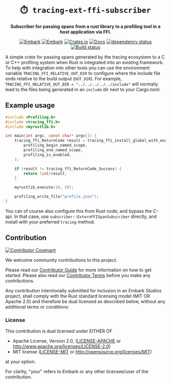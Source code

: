 <!-- Allow this file to not have a first line heading -->
<!-- markdownlint-disable-file MD041 -->

<!-- inline html -->
<!-- markdownlint-disable-file MD033 -->

<div align="center">

# `⏱️ tracing-ext-ffi-subscriber`

**Subscriber for passing spans from a rust library to a profiling tool in a host application via FFI.**

<!--- FIXME: Update crate, repo and CI workflow names here! Remove any that are not relevant --->

[![Embark](https://img.shields.io/badge/embark-open%20source-blueviolet.svg)](https://embark.dev)
[![Embark](https://img.shields.io/badge/discord-ark-%237289da.svg?logo=discord)](https://discord.gg/dAuKfZS)
[![Crates.io](https://img.shields.io/crates/v/tracing-ext-ffi-subscriber.svg)](https://crates.io/crates/tracing-ext-ffi-subscriber)
[![Docs](https://docs.rs/tracing-ext-ffi-subscriber/badge.svg)](https://docs.rs/tracing-ext-ffi-subscriber)
[![dependency status](https://deps.rs/repo/github/EmbarkStudios/tracing-ext-ffi-subscriber/status.svg)](https://deps.rs/repo/github/EmbarkStudios/tracing-ext-ffi-subscriber)
[![Build status](https://github.com/EmbarkStudios/tracing-ext-ffi-subscriber/workflows/CI/badge.svg)](https://github.com/EmbarkStudios/tracing-ext-ffi-subscriber/actions)
</div>

A simple crate for passing spans generated by the tracing ecosystem to a C or C++ profiling system when Rust is
integrated into an existing framework. To help with integration into other tools you can use the environment variable
`TRACING_FFI_RELATIVE_OUT_DIR` to configure where the include file ends relative to the build output (`OUT_DIR`). For
example, `TRACING_FFI_RELATIVE_OUT_DIR = "../../../../../include"` will normally lead to the files being generated in an
`include` dir next to your Cargo.toml.

## Example usage

```c
#include <Profiling.h>
#include <tracing_ffi.h>
#include <myrustlib.h>

int main(int argc, const char* argv[]) {
    tracing_ffi_ReturnCode result = tracing_ffi_install_global_with_enable(
        profiling_begin_named_scope,
        profiling_end_named_scope,
        profiling_is_enabled,
    );

    if (result != tracing_ffi_ReturnCode_Success) {
        return (int)result;
    }

    myrustlib_execute(10, 20);

    profiling_write_file("profile.json");
}
```

You can of course also configure this from Rust code; and bypass the C-api. In that case, use
`subscriber::ExternFFISpanSubscriber` directly, and install with your preferred `tracing` method.

## Contribution

[![Contributor Covenant](https://img.shields.io/badge/contributor%20covenant-v1.4-ff69b4.svg)](../main/CODE_OF_CONDUCT.md)

We welcome community contributions to this project.

Please read our [Contributor Guide](CONTRIBUTING.md) for more information on how to get started.
Please also read our [Contributor Terms](CONTRIBUTING.md#contributor-terms) before you make any contributions.

Any contribution intentionally submitted for inclusion in an Embark Studios project, shall comply with the Rust standard licensing model (MIT OR Apache 2.0) and therefore be dual licensed as described below, without any additional terms or conditions:

### License

This contribution is dual licensed under EITHER OF

* Apache License, Version 2.0, ([LICENSE-APACHE](LICENSE-APACHE) or <http://www.apache.org/licenses/LICENSE-2.0>)
* MIT license ([LICENSE-MIT](LICENSE-MIT) or <http://opensource.org/licenses/MIT>)

at your option.

For clarity, "your" refers to Embark or any other licensee/user of the contribution.
